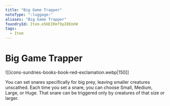 ```yaml
---
title: "Big Game Trapper"
noteType: ":luggage:"
aliases: "Big Game Trapper"
foundryId: Item.e5HEIRmf9pI0EmXW
tags:
  - Item
---
```


# Big Game Trapper
![[icons-sundries-books-book-red-exclamation.webp|150]]

You can set snares specifically for big prey, leaving smaller creatures unscathed. Each time you set a snare, you can choose Small, Medium, Large, or Huge. That snare can be triggered only by creatures of that size or larger.
